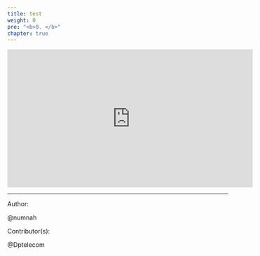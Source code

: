 ```yaml
---
title: test
weight: 0
pre: "<b>0. </b>"
chapter: true
---
```


<iframe width="560" height="315" src=" https://loved-eel.cdn.pirl.live/ipfs/QmV213NqtS3BZniPsye9zTzGiYAkGVWUUh27boSxT4NPKy" frameborder="0" allow="accelerometer; autoplay; encrypted-media; gyroscope; picture-in-picture" allowfullscreen></iframe>





---
Author:


@numnah


Contributor(s):


@Dptelecom


